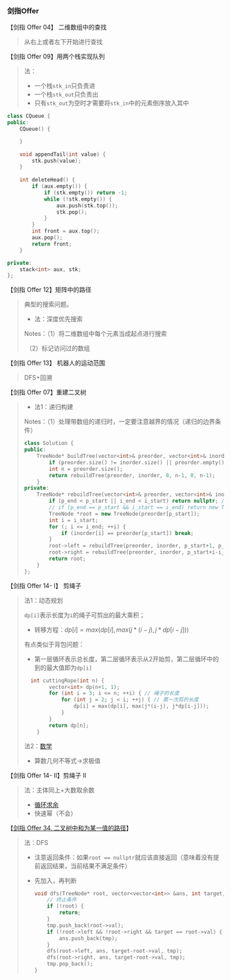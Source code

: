 ### 剑指Offer

【剑指 Offer 04】 二维数组中的查找

> 从右上或者左下开始进行查找

【剑指 Offer 09】用两个栈实现队列

> 法：
>
> - 一个栈`stk_in`只负责进
> - 一个栈`stk_out`只负责出
> - 只有`stk_out`为空时才需要将`stk_in`中的元素倒序放入其中

```c++
class CQueue {
public:
    CQueue() {

    }
  
    void appendTail(int value) {
        stk.push(value);
    }
    
    int deleteHead() {
        if (aux.empty()) {
            if (stk.empty()) return -1;
            while (!stk.empty()) {
                aux.push(stk.top());
                stk.pop();
            }
        }
        int front = aux.top();
        aux.pop();
        return front; 
    }

private:
    stack<int> aux, stk;
};
```

【剑指 Offer 12】矩阵中的路径

> 典型的搜索问题。
>
> - 法：深度优先搜索
>
> Notes：（1）将二维数组中每个元素当成起点进行搜索
>
> ​			（2）标记访问过的数组

【剑指 Offer 13】 机器人的运动范围

> DFS+回溯

【剑指 Offer 07】重建二叉树

> - 法1：递归构建
>
> Notes：（1）处理带数组的递归时，一定要注意越界的情况（递归的边界条件）
>
> ```c++
> class Solution {
> public:
>     TreeNode* buildTree(vector<int>& preorder, vector<int>& inorder) {
>         if (preorder.size() != inorder.size() || preorder.empty()) return nullptr;
>         int n = preorder.size();
>         return rebuildTree(preorder, inorder, 0, n-1, 0, n-1);
>     }
> private:
>     TreeNode* rebuildTree(vector<int>& preorder, vector<int>& inorder, int p_start, int p_end, int i_start, int i_end) {
>         if (p_end < p_start || i_end < i_start) return nullptr; // 处理越界问题
>         // if (p_end == p_start && i_start == i_end) return new TreeNode(preorder[p_start]);
>         TreeNode *root = new TreeNode(preorder[p_start]);
>         int i = i_start;
>         for (; i <= i_end; ++i) {
>             if (inorder[i] == preorder[p_start]) break;
>         }
>         root->left = rebuildTree(preorder, inorder, p_start+1, p_start+i-i_start, i_start, i-1);
>         root->right = rebuildTree(preorder, inorder, p_start+i-i_start+1, p_end, i+1, i_end);
>         return root;
>     }
> };
> ```

【剑指 Offer 14- I】 剪绳子

> 法1：动态规划
>
> `dp[i]`表示长度为`i`的绳子可剪出的最大乘积；
>
> - 转移方程：$dp[i] = max(dp[i], max(j*(i-j), j*dp[i-j]))$​
>
> 有点类似于背包问题：
>
> - 第一层循环表示总长度，第二层循环表示从2开始剪，第二层循环中的到的最大值即为`dp[i]`
>
> ```c++
> 	int cuttingRope(int n) {
>         vector<int> dp(n+1, 1);
>         for (int i = 3; i <= n; ++i) { // 绳子的长度
>             for (int j = 2; j < i; ++j) { // 第一次剪的长度
>                 dp[i] = max(dp[i], max(j*(i-j), j*dp[i-j]));
>             }
>         }
>         return dp[n];
>     }
> ```
>
> 法2：[数学](https://leetcode-cn.com/problems/jian-sheng-zi-lcof/solution/mian-shi-ti-14-i-jian-sheng-zi-tan-xin-si-xiang-by/)
>
> - 算数几何不等式->求极值

【剑指 Offer 14- II】剪绳子 II

> 法：主体同上+大数取余数
>
> - [循环求余](https://leetcode-cn.com/problems/jian-sheng-zi-ii-lcof/solution/mian-shi-ti-14-ii-jian-sheng-zi-iitan-xin-er-fen-f/)
> - 快速幂（不会）

【[剑指 Offer 34. 二叉树中和为某一值的路径](https://leetcode-cn.com/problems/er-cha-shu-zhong-he-wei-mou-yi-zhi-de-lu-jing-lcof/)】

> 法：DFS
>
> - 注意返回条件：如果`root == nullptr`就应该直接返回（意味着没有提前返回结果，当前结果不满足条件）
>
> - 先加入，再判断
>
>   ```c++
>   void dfs(TreeNode* root, vector<vector<int>> &ans, int target, vector<int> &tmp) {
>       // 终止条件
>       if (!root) {
>           return;
>       }
>       tmp.push_back(root->val);
>       if (!root->left && !root->right && target == root->val) {
>           ans.push_back(tmp);
>       }
>       dfs(root->left, ans, target-root->val, tmp);
>       dfs(root->right, ans, target-root->val, tmp);
>       tmp.pop_back();
>   }
>   ```
>
>   


